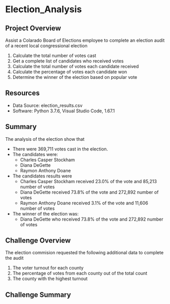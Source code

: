 # Election_Analysis

## Project Overview
Assist a Colarado Board of Elections employee to complete an election audit of a recent local congressional election

1. Calculate the total number of votes cast
2. Get a complete list of candidates who received votes
3. Calculate the total number of votes each candidate received
4. Calculate the percentage of votes each candidate won
5. Determine the winner of the election based on popular vote

## Resources
- Data Source: election_results.csv
- Software: Python 3.7.6, Visual Studio Code, 1.67.1

## Summary 
The analysis of the election show that 
 - There were 369,711 votes cast in the election. 
 - The candidates were:
    - Charles Casper Stockham
    - Diana DeGette
    - Raymon Anthony Doane
 - The candidates results were 
    - Charles Casper Stockham received 23.0% of the vote and 85,213 number of votes
    - Diana DeGette received 73.8% of the vote and 272,892 number of votes
    - Raymon Anthony Doane received 3.1% of the vote and 11,606 number of votes
 - The winner of the election was:
    - Diana DeGette who received 73.8% of the vote and 272,892 number of votes

## Challenge Overview
The election commision requested the following additional data to complete the audit
1. The voter turnout for each county 
2. The percentage of votes from each county out of the total count 
3. The county with the highest turnout

## Challenge Summary 
